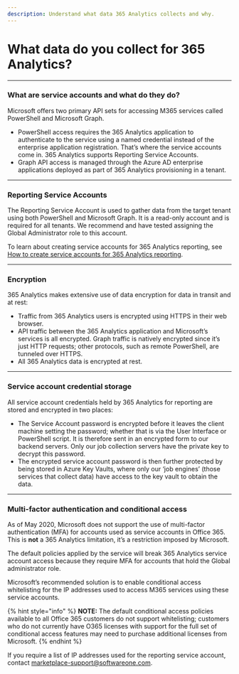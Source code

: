 ```yaml
---
description: Understand what data 365 Analytics collects and why.
---
```


# What data do you collect for 365 Analytics?

***

### **What are service accounts and what do they do?** <a href="#service-accounts-and-what-they-do" id="service-accounts-and-what-they-do"></a>

Microsoft offers two primary API sets for accessing M365 services called PowerShell and Microsoft Graph.&#x20;

* PowerShell access requires the 365 Analytics application to authenticate to the service using a named credential instead of the enterprise application registration. That’s where the service accounts come in. 365 Analytics supports Reporting Service Accounts.
* Graph API access is managed through the Azure AD enterprise applications deployed as part of 365 Analytics provisioning in a tenant.

***

### **Reporting Service Accounts** <a href="#reporting-service-accounts" id="reporting-service-accounts"></a>

The Reporting Service Account is used to gather data from the target tenant using both PowerShell and Microsoft Graph. It is a read-only account and is required for all tenants. We recommend and have tested assigning the Global Administrator role to this account.

To learn about creating service accounts for 365 Analytics reporting, see [How to create service accounts for 365 Analytics reporting](how-to-create-service-accounts-for-365-analytics-reporting.md).

***

### **Encryption** <a href="#encryption" id="encryption"></a>

365 Analytics makes extensive use of data encryption for data in transit and at rest:

* Traffic from 365 Analytics users is encrypted using HTTPS in their web browser.
* API traffic between the 365 Analytics application and Microsoft’s services is all encrypted. Graph traffic is natively encrypted since it’s just HTTP requests; other protocols, such as remote PowerShell, are tunneled over HTTPS.
* All 365 Analytics data is encrypted at rest.

***

### **Service account credential storage** <a href="#service-account-credential-storage" id="service-account-credential-storage"></a>

All service account credentials held by 365 Analytics for reporting are stored and encrypted in two places:

* The Service Account password is encrypted before it leaves the client machine setting the password; whether that is via the User Interface or PowerShell script. It is therefore sent in an encrypted form to our backend servers. Only our job collection servers have the private key to decrypt this password.
* The encrypted service account password is then further protected by being stored in Azure Key Vaults, where only our ‘job engines’ (those services that collect data) have access to the key vault to obtain the data.

***

### **Multi-factor authentication and conditional access** <a href="#multi-factor-authentication-and-conditional-access" id="multi-factor-authentication-and-conditional-access"></a>

As of May 2020, Microsoft does not support the use of multi-factor authentication (MFA) for accounts used as service accounts in Office 365. This is **not** a 365 Analytics limitation, it’s a restriction imposed by Microsoft.&#x20;

The default policies applied by the service will break 365 Analytics service account access because they require MFA for accounts that hold the Global administrator role.

Microsoft’s recommended solution is to enable conditional access whitelisting for the IP addresses used to access M365 services using these service accounts.

{% hint style="info" %}
**NOTE:** The default conditional access policies available to all Office 365 customers do not support whitelisting; customers who do not currently have O365 licenses with support for the full set of conditional access features may need to purchase additional licenses from Microsoft.
{% endhint %}

If you require a list of IP addresses used for the reporting service account, contact [marketplace-support@softwareone.com](mailto:marketplace-support@softwareone.com).
